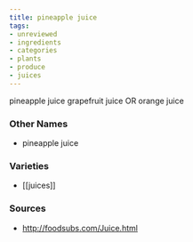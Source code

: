 ```yaml
---
title: pineapple juice
tags:
- unreviewed
- ingredients
- categories
- plants
- produce
- juices
---
```

pineapple juice grapefruit juice OR orange juice

### Other Names

* pineapple juice

### Varieties

* [[juices]]

### Sources
* http://foodsubs.com/Juice.html
